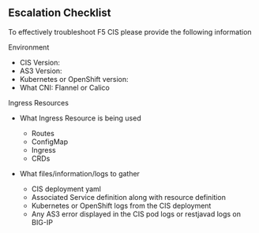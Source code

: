 ## Escalation Checklist

To effectively troubleshoot F5 CIS please provide the following information

Environment

- CIS Version: 
- AS3 Version:
- Kubernetes or OpenShift version:
- What CNI: Flannel or Calico

Ingress Resources

- What Ingress Resource is being used

    * Routes
    * ConfigMap
    * Ingress
    * CRDs

- What files/information/logs to gather

    * CIS deployment yaml
    * Associated Service definition along with resource definition
    * Kubernetes or OpenShift logs from the CIS deployment
    * Any AS3 error displayed in the CIS pod logs or restjavad logs on BIG-IP


